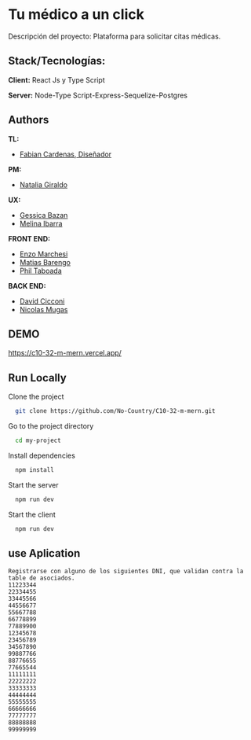 
# Tu médico a un click

Descripción del proyecto: Plataforma  para solicitar citas médicas.




## Stack/Tecnologías:

**Client:** React Js y Type Script  

**Server:** Node-Type Script-Express-Sequelize-Postgres



## Authors

**TL:** 
- [Fabian Cardenas, Diseñador ](https://www.linkedin.com/in/fabiancardenas-)

**PM:** 
- [Natalia Giraldo](https://www.linkedin.com/in/nataliagiraldoprojectmanagerscrummaster)

**UX:** 
- [Gessica Bazan](http://linkedin.com/in/gessica-bazan-27228a251)
- [Melina Ibarra](https://www.linkedin.com/in/melina-ibarra-a487a2b4)

**FRONT END:** 
- [Enzo Marchesi](https://www.linkedin.com/in/lemarchesi/)
- [Matias Barengo](https://www.linkedin.com/in/matias-barengo-dev)
- [Phil Taboada]()

**BACK END:** 
- [David Cicconi](https://www.linkedin.com/in/david-cicconi-dev/)
- [Nicolas Mugas](https://www.linkedin.com/in/nico-mugas-ok)



## DEMO

https://c10-32-m-mern.vercel.app/



## Run Locally

Clone the project

```bash
  git clone https://github.com/No-Country/C10-32-m-mern.git
```

Go to the project directory

```bash
  cd my-project
```

Install dependencies

```bash
  npm install
```

Start the server

```bash
  npm run dev
```

Start the client

```bash
  npm run dev
```



## use Aplication

```
Registrarse con alguno de los siguientes DNI, que validan contra la table de asociados. 
11223344
22334455
33445566
44556677
55667788	
66778899	
77889900	
12345678	
23456789	
34567890	
99887766	
88776655	
77665544	
11111111	
22222222	
33333333	
44444444	
55555555	
66666666	
77777777	
88888888	
99999999
```








